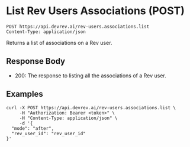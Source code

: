# List Rev Users Associations (POST)

```http
POST https://api.devrev.ai/rev-users.associations.list
Content-Type: application/json
```

Returns a list of associations on a Rev user.



## Response Body

- 200: The response to listing all the associations of a Rev user.

## Examples

```shell
curl -X POST https://api.devrev.ai/rev-users.associations.list \
     -H "Authorization: Bearer <token>" \
     -H "Content-Type: application/json" \
     -d '{
  "mode": "after",
  "rev_user_id": "rev_user_id"
}'
```